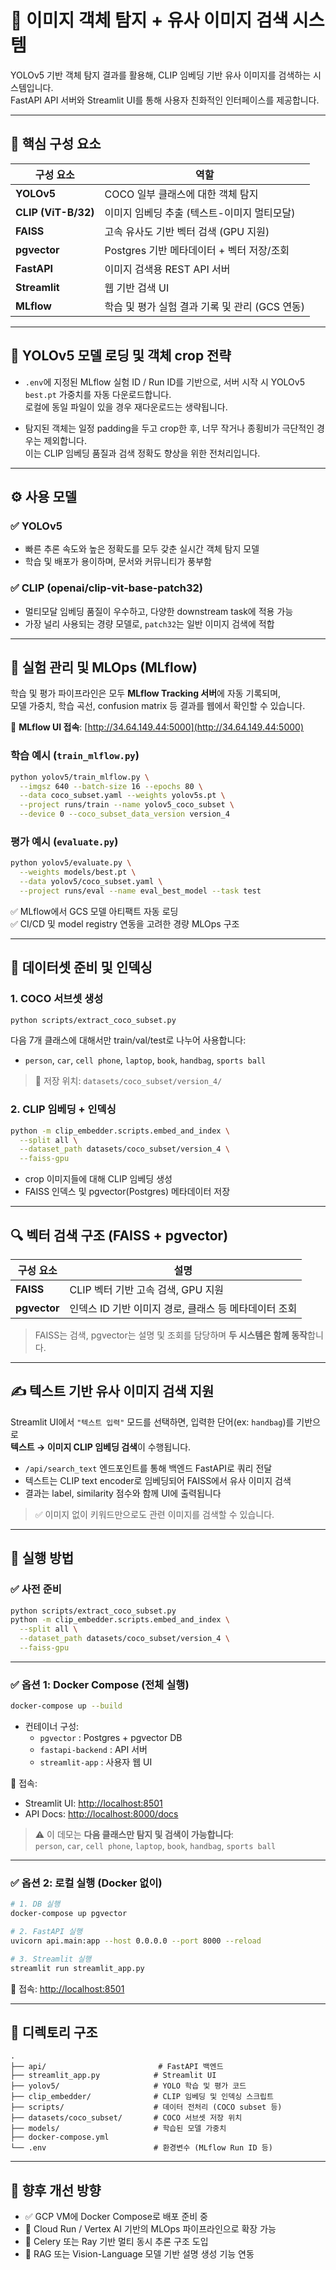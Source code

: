 
# 📸 이미지 객체 탐지 + 유사 이미지 검색 시스템

YOLOv5 기반 객체 탐지 결과를 활용해, CLIP 임베딩 기반 유사 이미지를 검색하는 시스템입니다.  
FastAPI API 서버와 Streamlit UI를 통해 사용자 친화적인 인터페이스를 제공합니다.

---

## 📌 핵심 구성 요소

| 구성 요소        | 역할 |
|------------------|------|
| **YOLOv5**        | COCO 일부 클래스에 대한 객체 탐지 |
| **CLIP (ViT-B/32)** | 이미지 임베딩 추출 (텍스트-이미지 멀티모달) |
| **FAISS**        | 고속 유사도 기반 벡터 검색 (GPU 지원) |
| **pgvector**     | Postgres 기반 메타데이터 + 벡터 저장/조회 |
| **FastAPI**      | 이미지 검색용 REST API 서버 |
| **Streamlit**    | 웹 기반 검색 UI |
| **MLflow**       | 학습 및 평가 실험 결과 기록 및 관리 (GCS 연동)

---

## 🧠 YOLOv5 모델 로딩 및 객체 crop 전략

- `.env`에 지정된 MLflow 실험 ID / Run ID를 기반으로, 서버 시작 시 YOLOv5 `best.pt` 가중치를 자동 다운로드합니다.  
  로컬에 동일 파일이 있을 경우 재다운로드는 생략됩니다.

- 탐지된 객체는 일정 padding을 두고 crop한 후, 너무 작거나 종횡비가 극단적인 경우는 제외합니다.  
  이는 CLIP 임베딩 품질과 검색 정확도 향상을 위한 전처리입니다.

---

## ⚙️ 사용 모델

### ✅ YOLOv5

- 빠른 추론 속도와 높은 정확도를 모두 갖춘 실시간 객체 탐지 모델
- 학습 및 배포가 용이하며, 문서와 커뮤니티가 풍부함

### ✅ CLIP (openai/clip-vit-base-patch32)

- 멀티모달 임베딩 품질이 우수하고, 다양한 downstream task에 적용 가능
- 가장 널리 사용되는 경량 모델로, `patch32`는 일반 이미지 검색에 적합

---

## 🧪 실험 관리 및 MLOps (MLflow)

학습 및 평가 파이프라인은 모두 **MLflow Tracking 서버**에 자동 기록되며,  
모델 가중치, 학습 곡선, confusion matrix 등 결과를 웹에서 확인할 수 있습니다.

📍 **MLflow UI 접속**: [http://34.64.149.44:5000](http://34.64.149.44:5000)

### 학습 예시 (`train_mlflow.py`)

```bash
python yolov5/train_mlflow.py \
  --imgsz 640 --batch-size 16 --epochs 80 \
  --data coco_subset.yaml --weights yolov5s.pt \
  --project runs/train --name yolov5_coco_subset \
  --device 0 --coco_subset_data_version version_4
```

### 평가 예시 (`evaluate.py`)

```bash
python yolov5/evaluate.py \
  --weights models/best.pt \
  --data yolov5/coco_subset.yaml \
  --project runs/eval --name eval_best_model --task test
```

✅ MLflow에서 GCS 모델 아티팩트 자동 로딩  
✅ CI/CD 및 model registry 연동을 고려한 경량 MLOps 구조

---

## 🔧 데이터셋 준비 및 인덱싱

### 1. COCO 서브셋 생성

```bash
python scripts/extract_coco_subset.py
```

다음 7개 클래스에 대해서만 train/val/test로 나누어 사용합니다:

- `person`, `car`, `cell phone`, `laptop`, `book`, `handbag`, `sports ball`

> 🔹 저장 위치: `datasets/coco_subset/version_4/`

### 2. CLIP 임베딩 + 인덱싱

```bash
python -m clip_embedder.scripts.embed_and_index \
  --split all \
  --dataset_path datasets/coco_subset/version_4 \
  --faiss-gpu
```

- crop 이미지들에 대해 CLIP 임베딩 생성
- FAISS 인덱스 및 pgvector(Postgres) 메타데이터 저장

---

## 🔍 벡터 검색 구조 (FAISS + pgvector)

| 구성 요소   | 설명 |
|-------------|------|
| **FAISS**    | CLIP 벡터 기반 고속 검색, GPU 지원 |
| **pgvector** | 인덱스 ID 기반 이미지 경로, 클래스 등 메타데이터 조회 |

> FAISS는 검색, pgvector는 설명 및 조회를 담당하며 **두 시스템은 함께 동작**합니다.

---

## ✍️ 텍스트 기반 유사 이미지 검색 지원

Streamlit UI에서 `"텍스트 입력"` 모드를 선택하면, 입력한 단어(ex: `handbag`)를 기반으로  
**텍스트 → 이미지 CLIP 임베딩 검색**이 수행됩니다.

- `/api/search_text` 엔드포인트를 통해 백엔드 FastAPI로 쿼리 전달
- 텍스트는 CLIP text encoder로 임베딩되어 FAISS에서 유사 이미지 검색
- 결과는 label, similarity 점수와 함께 UI에 출력됩니다

> ✅ 이미지 없이 키워드만으로도 관련 이미지를 검색할 수 있습니다.

---

## 🚀 실행 방법

### ✅ 사전 준비

```bash
python scripts/extract_coco_subset.py
python -m clip_embedder.scripts.embed_and_index \
  --split all \
  --dataset_path datasets/coco_subset/version_4 \
  --faiss-gpu
```

---

### ✅ 옵션 1: Docker Compose (전체 실행)

```bash
docker-compose up --build
```

- 컨테이너 구성:
  - `pgvector` : Postgres + pgvector DB
  - `fastapi-backend` : API 서버
  - `streamlit-app` : 사용자 웹 UI

📍 접속:

- Streamlit UI: [http://localhost:8501](http://localhost:8501)  
- API Docs: [http://localhost:8000/docs](http://localhost:8000/docs)

> ⚠️ 이 데모는 **다음 클래스만 탐지 및 검색이 가능합니다**:  
> `person`, `car`, `cell phone`, `laptop`, `book`, `handbag`, `sports ball`

---

### ✅ 옵션 2: 로컬 실행 (Docker 없이)

```bash
# 1. DB 실행
docker-compose up pgvector

# 2. FastAPI 실행
uvicorn api.main:app --host 0.0.0.0 --port 8000 --reload

# 3. Streamlit 실행
streamlit run streamlit_app.py
```

📍 접속: [http://localhost:8501](http://localhost:8501)

---

## 📂 디렉토리 구조

```
.
├── api/                         # FastAPI 백엔드
├── streamlit_app.py            # Streamlit UI
├── yolov5/                     # YOLO 학습 및 평가 코드
├── clip_embedder/              # CLIP 임베딩 및 인덱싱 스크립트
├── scripts/                    # 데이터 전처리 (COCO subset 등)
├── datasets/coco_subset/       # COCO 서브셋 저장 위치
├── models/                     # 학습된 모델 가중치
├── docker-compose.yml
└── .env                        # 환경변수 (MLflow Run ID 등)
```

---

## 🔮 향후 개선 방향

- ✅ GCP VM에 Docker Compose로 배포 준비 중 
- 🔄 Cloud Run / Vertex AI 기반의 MLOps 파이프라인으로 확장 가능
- 🔄 Celery 또는 Ray 기반 멀티 동시 추론 구조 도입
- 🔄 RAG 또는 Vision-Language 모델 기반 설명 생성 기능 연동
